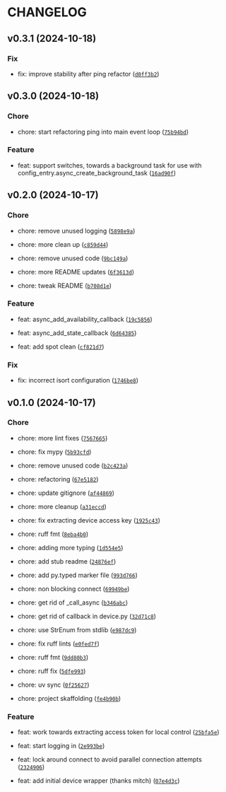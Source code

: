 # CHANGELOG



## v0.3.1 (2024-10-18)

### Fix

* fix: improve stability after ping refactor ([`d0ff3b2`](https://github.com/Jc2k/aioeufyclean/commit/d0ff3b2c5a848b1d292f249cf38f238fec050f08))


## v0.3.0 (2024-10-18)

### Chore

* chore: start refactoring ping into main event loop ([`75b94bd`](https://github.com/Jc2k/aioeufyclean/commit/75b94bd3c6a6d42b0fa736d53af47dc93114049f))

### Feature

* feat: support switches, towards a background task for use with config_entry.async_create_background_task ([`16ad90f`](https://github.com/Jc2k/aioeufyclean/commit/16ad90fc18134b99b4cc7265273813740d2971b8))


## v0.2.0 (2024-10-17)

### Chore

* chore: remove unused logging ([`5898e9a`](https://github.com/Jc2k/aioeufyclean/commit/5898e9aca2a56a18dac8063ec4423f08be1707d0))

* chore: more clean up ([`c859d44`](https://github.com/Jc2k/aioeufyclean/commit/c859d4498e442473a8986b7504e5f8ea8f5ff9c6))

* chore: remove unused code ([`9bc149a`](https://github.com/Jc2k/aioeufyclean/commit/9bc149a4b1eec7da7d86a9d085fdf73cc5633b5b))

* chore: more README updates ([`6f3613d`](https://github.com/Jc2k/aioeufyclean/commit/6f3613da1d9ce2dd3fe95763d443a3874e7068f5))

* chore: tweak README ([`b708d1e`](https://github.com/Jc2k/aioeufyclean/commit/b708d1ec7317ab5bdbee273180db1776156d7936))

### Feature

* feat: async_add_availability_callback ([`19c5856`](https://github.com/Jc2k/aioeufyclean/commit/19c5856c0989640783d03a3f22982d510b9a985a))

* feat: async_add_state_callback ([`6d64385`](https://github.com/Jc2k/aioeufyclean/commit/6d64385a39b863e2e32e9c9b5a2500e2f19e67e5))

* feat: add spot clean ([`cf821d7`](https://github.com/Jc2k/aioeufyclean/commit/cf821d7209d248436b175696c6810200c725a547))

### Fix

* fix: incorrect isort configuration ([`1746be8`](https://github.com/Jc2k/aioeufyclean/commit/1746be800de83e09893f931befdb557b7b40cd72))


## v0.1.0 (2024-10-17)

### Chore

* chore: more lint fixes ([`7567665`](https://github.com/Jc2k/aioeufyclean/commit/7567665236891962274ad81ad1bbdd355c09daff))

* chore: fix mypy ([`5b93cfd`](https://github.com/Jc2k/aioeufyclean/commit/5b93cfdba0e468ee132fbaf9fa78e5c90593d179))

* chore: remove unused code ([`b2c423a`](https://github.com/Jc2k/aioeufyclean/commit/b2c423a078a5ae96430a14eac48d107b918d9d02))

* chore: refactoring ([`67e5182`](https://github.com/Jc2k/aioeufyclean/commit/67e5182d192f3ff147b3ec1434847324840b235a))

* chore: update gitignore ([`af44869`](https://github.com/Jc2k/aioeufyclean/commit/af448696b384393db3155b8d3ad6b8db4b2f43b2))

* chore: more cleanup ([`a31eccd`](https://github.com/Jc2k/aioeufyclean/commit/a31eccd83aec16beb8564b068724cc1c107dfc67))

* chore: fix extracting device access key ([`1925c43`](https://github.com/Jc2k/aioeufyclean/commit/1925c435d9bbacfbe3acde825b46e79fdd5c1fc2))

* chore: ruff fmt ([`8eba4b0`](https://github.com/Jc2k/aioeufyclean/commit/8eba4b02eecaa7b6728b3255920fa7d9d92e3570))

* chore: adding more typing ([`1d554e5`](https://github.com/Jc2k/aioeufyclean/commit/1d554e57f027a599f8e6abc8e46c60dad437d3bb))

* chore: add stub readme ([`24876ef`](https://github.com/Jc2k/aioeufyclean/commit/24876ef61e50e37c67e9d3b46b47b39bcc0b40cb))

* chore: add py.typed marker file ([`993d766`](https://github.com/Jc2k/aioeufyclean/commit/993d76616d97e0908b393e4c7abaeacb7f8d38a0))

* chore: non blocking connect ([`69949be`](https://github.com/Jc2k/aioeufyclean/commit/69949be183fea5d88c44db74c88e536b2c5b3cb3))

* chore: get rid of _call_async ([`b346abc`](https://github.com/Jc2k/aioeufyclean/commit/b346abc048b1386ca18239a854baa6c5cc1290e9))

* chore: get rid of callback in device.py ([`32d71c8`](https://github.com/Jc2k/aioeufyclean/commit/32d71c8dce18215842b78af3ab2e008354f2d626))

* chore: use StrEnum from stdlib ([`e987dc9`](https://github.com/Jc2k/aioeufyclean/commit/e987dc9a9c8ece8d79389591f552512ed623930e))

* chore: fix ruff lints ([`e0fed7f`](https://github.com/Jc2k/aioeufyclean/commit/e0fed7fcae4a474b99052c405d286a94b8bc7567))

* chore: ruff fmt ([`9dd80b3`](https://github.com/Jc2k/aioeufyclean/commit/9dd80b39e94376667fca5471553c2c28f5eb5080))

* chore: ruff fix ([`5dfe993`](https://github.com/Jc2k/aioeufyclean/commit/5dfe993a066ca2118f025ae8f90f00ae62af8f66))

* chore: uv sync ([`0f25627`](https://github.com/Jc2k/aioeufyclean/commit/0f25627d20138b5f9d1bfc3a4f67d349a8b9efb2))

* chore: project skaffolding ([`fe4b90b`](https://github.com/Jc2k/aioeufyclean/commit/fe4b90b16d30bd87b4e8d07283a3f8fe31d92860))

### Feature

* feat: work towards extracting access token for local control ([`25bfa5e`](https://github.com/Jc2k/aioeufyclean/commit/25bfa5efa537ab62d167075f79cec49efd6e9395))

* feat: start logging in ([`2e993be`](https://github.com/Jc2k/aioeufyclean/commit/2e993bede93e18d89aef7cac9dc2a3e25ba3dd05))

* feat: lock around connect to avoid parallel connection attempts ([`2324906`](https://github.com/Jc2k/aioeufyclean/commit/232490639928d4b23cf9ae138a28d8381eb6ff23))

* feat: add initial device wrapper (thanks mitch) ([`07e4d3c`](https://github.com/Jc2k/aioeufyclean/commit/07e4d3c54fdd3389b6b7af1ebca1473220be261a))
